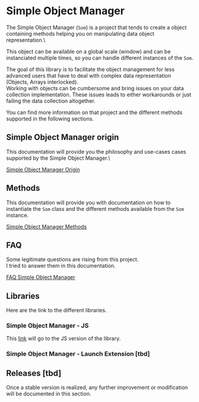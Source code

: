 # Simple Object Manager

The Simple Object Manager (`Som`) is a project that tends to create a object containing methods helping you on manipulating data object representation.\

This object can be available on a global scale (window) and can be instanciated multiple times, so you can handle different instances of the `Som`.

The goal of this library is to facilitate the object management for less advanced users that have to deal with complex data representation (Objects, Arrays interlocked).\
Working with objects can be cumbersome and bring issues on your data collection implementation. These issues leads to either workarounds or just failing the data collection altogether.

You can find more information on that project and the different methods supported in the following sections.

## Simple Object Manager origin

This documentation will provide you the philosophy and use-cases cases supported by the Simple Object Manager.\

[Simple Object Manager Origin](Simple_Object_Manager_Origin.md)

## Methods

This documentation will provide you with documentation on how to instantiate the `Som` class and the different methods available from the `Som` instance.

[Simple Object Manager Methods](Simple_Object_Manager_Methods.md)

## FAQ

Some legitimate questions are rising from this project.\
I tried to answer them in this documentation.

[FAQ Simple Object Manager](FAQ.md)

## Libraries

Here are the link to the different libraries.

### Simple Object Manager - JS

This [link](./Simple_Object_Manager_-_JS/) will go to the JS version of the library.

### Simple Object Manager - Launch Extension [tbd]

## Releases [tbd]
Once a stable version is realized, any further improvement or modification will be documented in this section.
